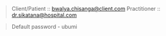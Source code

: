 > Client/Patient :: bwalya.chisanga@client.com
> Practitioner :: dr.sikatana@hospital.com

> Default password - ubumi